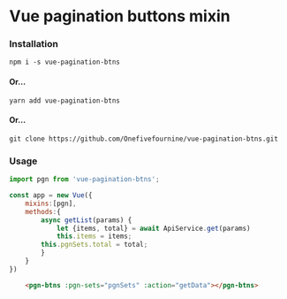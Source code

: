 # Vue pagination buttons mixin

### Installation

```
npm i -s vue-pagination-btns
```

#### Or...

```
yarn add vue-pagination-btns
```

#### Or...

```
git clone https://github.com/Onefivefournine/vue-pagination-btns.git
```

### Usage
```javascript
import pgn from 'vue-pagination-btns';

const app = new Vue({
	mixins:[pgn],
	methods:{
	    async getList(params) {
	        let {items, total} = await ApiService.get(params)
	        this.items = items;
		this.pgnSets.total = total;
	    }
	}
})
```

```html
	<pgn-btns :pgn-sets="pgnSets" :action="getData"></pgn-btns>
```
